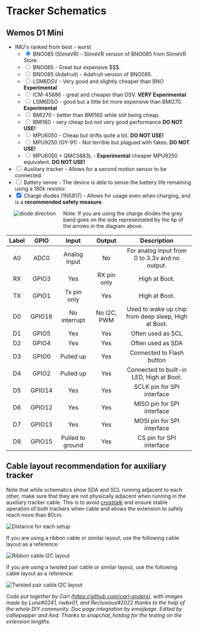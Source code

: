 # Tracker Schematics

## Wemos D1 Mini

* IMU's ranked from best - worst
  - <input id="bno_slimevr" type="radio" name="d1-imu" value="bno_slimevr" checked="checked"> <label for="bno_slimevr">BNO085 (SlimeVR)</label> - SlimeVR version of BNO085 from SlimeVR Store.
  - <input id="bno" type="radio" name="d1-imu" value="bno"> <label for="bno">BNO085</label> - Great but expensive $$$.
  - <input id="bno_ada" type="radio" name="d1-imu" value="bno_ada"> <label for="bno_ada">BNO085 (Adafruit)</label> - Adafruit version of BNO085.
  - <input id="DSV" type="radio" name="d1-imu" value="DSV"> <label for="DSV">LSM6DSV</label> - Very good and slightly cheaper than BNO <b>Experimental</b>
  - <input id="ICM45" type="radio" name="d1-imu" value="ICM45"> <label for="ICM45">ICM-45686</label> - great and cheaper than DSV. <b>VERY Experimental</b>
  - <input id="DSO" type="radio" name="d1-imu" value="DSO"> <label for="DSO">LSM6DSO</label> - good but a little bit more expensive than BMI270. <b>Experimental</b>
  - <input id="bmi270" type="radio" name="d1-imu" value="bmi270"> <label for="bmi270">BMI270</label> - better than BMI160 while still being cheap.
  - <input id="bmi160" type="radio" name="d1-imu" value="bmi160"> <label for="bmi160">BMI160</label> - very cheap but not very good performance <b>DO NOT USE!</b>
  - <input id="mpu" type="radio" name="d1-imu" value="mpu"> <label for="mpu">MPU6050</label> - Cheap but drifts quite a bit. <b>DO NOT USE!</b>
  - <input id="mpu9250" type="radio" name="d1-imu" value="mpu9250"> <label for="mpu9250">MPU9250 (GY-91)</label> - Not terrible but plagued with fakes. <b>DO NOT USE!</b>
  - <input id="qmc" type="radio" name="d1-imu" value="qmc"> <label for="qmc">MPU6050 + QMC5883L</label> - <b>Experimental</b> cheaper MPU9250 equivalent. <b>DO NOT USE!</b>
* <input id="d1-aux" type="checkbox" name="d1-aux"> <label for="d1-aux">Auxiliary tracker</label> - Allows for a second motion sensor to be connected.
* <input id="d1-battery-sense" type="checkbox" name="d1-battery-sense"> <label for="d1-battery-sense">Battery sense</label> - The device is able to sense the battery life remaining using a 180k resistor.
* <input id="d1-charge-diodes" type="checkbox" name="d1-charge-diodes" checked="checked"> <label for="d1-charge-diodes">Charge diodes (1N5817)</label> - Allows for usage even when charging, and is a **recommended safety measure**.

<div class="chip" id="d1" style="position: relative; width: 100%;"></div>

<div class="diodeDirectionCont">
  <img alt="diode direction" src="../assets/img/diodeDirection.png" style="float:left;margin:0 20px 20px;" />
  Note: If you are using the charge diodes the grey band goes on the side representated by the tip of the arrows in the diagram above.
</div>

| Label |  GPIO  |       Input      |    Output   |                     Description                     |
|:-----:|:------:|:----------------:|:-----------:|:---------------------------------------------------:|
| A0    | ADC0   | Analog Input     | No          | For analog input from 0 to 3.3v and no output.      |
| RX    | GPIO3  | Yes              | RX pin only | High at Boot.                                       |
| TX    | GPIO1  | Tx pin only      | Yes         | High at Boot.                                       |
| D0    | GPIO16 | No interrupt     | No I2C, PWM | Used to wake up chip from deep sleep, High at Boot. |
| D1    | GPIO5  | Yes              | Yes         | Often used as SCL                                   |
| D2    | GPIO4  | Yes              | Yes         | Often used as SDA                                   |
| D3    | GPIO0  | Pulled up        | Yes         | Connected to Flash button                           |
| D4    | GPIO2  | Pulled up        | Yes         | Connected to built-in LED, High at Boot.            |
| D5    | GPIO14 | Yes              | Yes         | SCLK pin for SPI interface                          |
| D6    | GPIO12 | Yes              | Yes         | MISO pin for SPI interface                          |
| D7    | GPIO13 | Yes              | Yes         | MOSI pin for SPI interface                          |
| D8    | GPIO15 | Pulled to ground | Yes         | CS pin for SPI interface                            |

## Cable layout recommendation for auxiliary tracker

Note that while schematics show SDA and SCL running adjacent to each other, make sure that they are not physically adjacent
when running in the auxiliary tracker cable. This is to avoid [crosstalk](https://www.i2cchip.com/i2c_connector.html#Crosstalk) and ensure stable operation of both trackers when cable and allows the extension to safely reach more than 80cm.

![Distance for each setup](../assets/img/I2C_Wire_Length_Test.png)

If you are using a ribbon cable or similar layout, use the following cable layout as a reference:

![Ribbon cable I2C layout](../assets/img/ribbon_cable.png)

If you are using a twisted pair cable or similar layout, use the following cable layout as a reference:

![Twisted pair cable I2C layout](../assets/img/twisted_pair.png)

*Code put together by Carl (<https://github.com/carl-anders>), with images made by Lune#0241, nwbx01, and Reclusious#2022 thanks to the help of the whole DIY community. Doc page integration by emojikage. Edited by calliepepper and Aed. Thanks to snapchat_hotdog for the testing on the extension lengths.*

<script src="../assets/js/schematics.js"></script>
